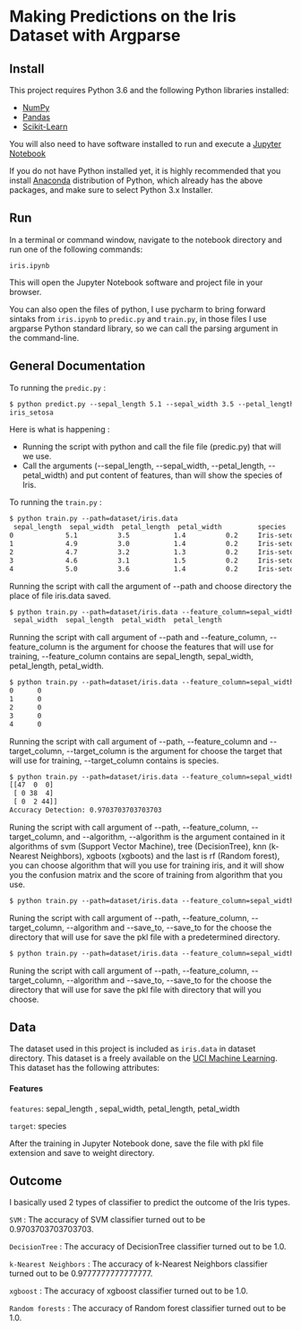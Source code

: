 # Making Predictions on the Iris Dataset with Argparse

## Install

This project requires Python 3.6 and the following Python libraries installed:

- [NumPy](http://www.numpy.org/)
- [Pandas](http://pandas.pydata.org/)
- [Scikit-Learn](https://scikit-learn.org/stable/)

You will also need to have software installed to run and execute a [Jupyter Notebook](http://ipython.org/notebook.html)

If you do not have Python installed yet, it is highly recommended that you install [Anaconda](https://www.anaconda.com/distribution/) distribution of Python, which 
already has the above packages, and make sure to select Python 3.x Installer.

## Run

In a terminal or command window, navigate to the notebook directory and run one of the following commands:

`iris.ipynb`

This will open the Jupyter Notebook software and project file in your browser.

You can also open the files of python, I use pycharm to bring forward sintaks from `iris.ipynb` to `predic.py` and `train.py`, in those files I use argparse Python standard library, so we can call the parsing argument in the command-line.

## General Documentation

To running the `predic.py` :

```html
$ python predict.py --sepal_length 5.1 --sepal_width 3.5 --petal_length 1.4 --petal_width 0.2
iris_setosa 
```
Here is what is happening : 

- Running the script with python and call the file file (predic.py) that will we use.
- Call the arguments (--sepal_length, --sepal_width, --petal_length, --petal_width) and put content of features, than will show the species of Iris.

To running the `train.py` :

```html
$ python train.py --path=dataset/iris.data 
 sepal_length  sepal_width  petal_length  petal_width         species
0             5.1          3.5           1.4          0.2     Iris-setosa
1             4.9          3.0           1.4          0.2     Iris-setosa
2             4.7          3.2           1.3          0.2     Iris-setosa
3             4.6          3.1           1.5          0.2     Iris-setosa
4             5.0          3.6           1.4          0.2     Iris-setosa

```
Running the script with call the argument of --path and choose directory the place of file iris.data saved.
```html
$ python train.py --path=dataset/iris.data --feature_column=sepal_width,sepal_length,petal_width,petal_length 
 sepal_width  sepal_length  petal_width  petal_length
```
Running the script with call argument of --path and --feature_column, --feature_column is the argument for choose the features that will use for training, --feature_column contains are sepal_length, sepal_width, petal_length, petal_width.
```html
$ python train.py --path=dataset/iris.data --feature_column=sepal_width,sepal_length,petal_width,petal_length --target_column=species 
0      0
1      0
2      0
3      0
4      0
```
Running the script with call argument of --path, --feature_column and --target_column, --target_column is the argument for choose the target that will use for training, --target_column contains is species.
```html
$ python train.py --path=dataset/iris.data --feature_column=sepal_width,sepal_length,petal_width,petal_length --target_column=species --algorithm=svm 
[[47  0  0]
 [ 0 38  4]
 [ 0  2 44]]
Accuracy Detection: 0.9703703703703703
```
Runing the script with call argument  of --path, --feature_column, --target_column, and --algorithm, --algorithm is the argument contained in it algorithms of svm (Support Vector Machine), tree (DecisionTree), knn (k-Nearest Neighbors), xgboots (xgboots) and the last is rf (Random forest), you can choose algorithm that will you use for training iris, and it will show you the confusion matrix and the score of training from algorithm that you use.  
```html
$ python train.py --path=dataset/iris.data --feature_column=sepal_width,sepal_length,petal_width,petal_length --target_column=species --algorithm=svm  --algorithm=svm --save_to=weight/testiris1.pkl
```
Runing the script with call argument of --path, --feature_column, --target_column, --algorithm and --save_to, --save_to for the choose the directory that will use for save the pkl file with a predetermined directory.
```html
$ python train.py --path=dataset/iris.data --feature_column=sepal_width,sepal_length,petal_width,petal_length --target_column=species --algorithm=svm  --algorithm=svm --save_to=/home/abbiyanaila/Desktop/testiris2.pkl
```
Runing the script with call argument of --path, --feature_column, --target_column, --algorithm and --save_to, --save_to for the choose the directory that will use for save the pkl file with directory that will you choose.
## Data

The dataset used in this project is included as `iris.data` in dataset directory. This dataset is a freely available on the [UCI Machine Learning](https://archive.ics.uci.edu/ml/datasets/iris). This dataset has the following attributes:

#### Features

`features`: sepal_length , sepal_width, petal_length, petal_width

`target`: species

After the training in Jupyter Notebook done, save the file with pkl file extension and save to weight directory. 

## Outcome

I basically used 2 types of classifier to predict the outcome of the Iris types.

`SVM` : The accuracy of SVM classifier turned out to be 0.9703703703703703.

`DecisionTree` : The accuracy of DecisionTree classifier turned out to be 1.0.

`k-Nearest Neighbors` : The accuracy of k-Nearest Neighbors classifier turned out to be 0.9777777777777777.

`xgboost` : The accuracy of xgboost classifier turned out to be 1.0.

`Random forests` : The accuracy of Random forest classifier turned out to be 1.0.


